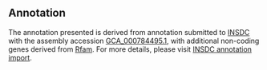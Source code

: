 

Annotation
----------

The annotation presented is derived from annotation submitted to
[INSDC](http://www.insdc.org) with the assembly accession
[GCA\_000784495.1](http://www.ebi.ac.uk/ena/data/view/GCA_000784495.1),
with additional non-coding genes derived from
[Rfam](http://rfam.xfam.org/). For more details, please visit [INSDC
annotation
import](http://ensemblgenomes.org/info/data/insdc_annotation).
